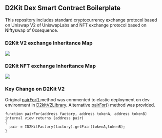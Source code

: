 ## D2Kit Dex Smart Contract Boilerplate

This repository includes standard cryptocurrency exchange protocol based on Uniswap V2 of UniswapLabs and NFT exchange protocol based on Niftyswap of 0xsequence.

### D2Kit V2 exchange Inheritance Map
<a href="https://raw.githubusercontent.com/DD-Kit/standard-dex-contract/83d7c960a49dfa84a260198fbcbd07fc26b3f9c1/graph/v2.svg" download>
<img src="https://raw.githubusercontent.com/DD-Kit/standard-dex-contract/83d7c960a49dfa84a260198fbcbd07fc26b3f9c1/graph/v2.svg" />
</a>

 ### D2Kit NFT exchange Inheritance Map
<a href="https://raw.githubusercontent.com/DD-Kit/standard-dex-contract/83d7c960a49dfa84a260198fbcbd07fc26b3f9c1/graph/nft-exchange.svg" download>
<img src="https://raw.githubusercontent.com/DD-Kit/standard-dex-contract/83d7c960a49dfa84a260198fbcbd07fc26b3f9c1/graph/nft-exchange.svg" />
</a>

### Key Change on D2Kit V2
 Original [pairFor() ](https://github.com/DD-Kit/standard-dex-contract/blob/83d7c960a49dfa84a260198fbcbd07fc26b3f9c1/contracts/dex-standard/v2/D2KitV2Router.sol#L691) method was commented to elastic deployment on dev environment in [D2kitV2Library](https://github.com/DD-Kit/standard-dex-contract/blob/83d7c960a49dfa84a260198fbcbd07fc26b3f9c1/contracts/dex-standard/v2/D2KitV2Router.sol#L680).
 Alternative [pairFor()](https://github.com/DD-Kit/standard-dex-contract/blob/83d7c960a49dfa84a260198fbcbd07fc26b3f9c1/contracts/dex-standard/v2/D2KitV2Router.sol#L701) method was provided.
```solidity
function pairFor(address factory, address tokenA, address tokenB) internal view returns (address pair) 
{
  pair = ID2KitFactory(factory).getPair(tokenA,tokenB);
}
```